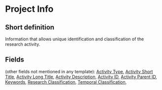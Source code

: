 # Project Info
## Short definition
Information that allows unique identification and classification of the research activity.
## Fields
(other fields not mentioned in any template):
[Activity Type](../Object-Fields/Project%20Info/Activity%20Type.md),
[Activity Short Title](../Object-Fields/Project%20Info/Activity%20Short%20Title.md),
[Activity Long Title](../Object-Fields/Project%20Info/Activity%20Long%20Title.md),
[Activity Description](../Object-Fields/Project%20Info/Activity%20Description.md),
[Activity ID](../Object-Fields/Project%20Info/Activity%20ID.md),
[Activity Parent ID](../Object-Fields/Project%20Info/Activity%20Parent%20ID.md),
[Keywords](../Object-Fields/Project%20Info/Keywords.md),
[Research Classification](../Object-Fields/Project%20Info/Research%20Classification.md),
[Temporal Classification](../Object-Fields/Project%20Info/Temporal%20Classification.md),
